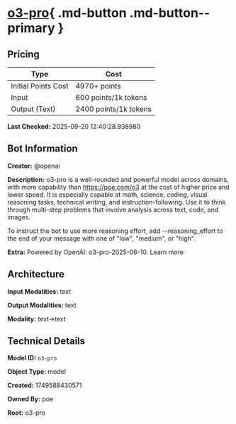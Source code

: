 # [o3-pro](https://poe.com/o3-pro){ .md-button .md-button--primary }

## Pricing

| Type | Cost |
|------|------|
| Initial Points Cost | 4970+ points |
| Input | 600 points/1k tokens |
| Output (Text) | 2400 points/1k tokens |

**Last Checked:** 2025-09-20 12:40:28.938980


## Bot Information

**Creator:** @openai

**Description:** o3-pro is a well-rounded and powerful model across domains, with more capability than https://poe.com/o3 at the cost of higher price and lower speed. It is especially capable at math, science, coding, visual reasoning tasks, technical writing, and instruction-following. Use it to think through multi-step problems that involve analysis across text, code, and images. 

To instruct the bot to use more reasoning effort, add --reasoning_effort to the end of your message with one of "low", "medium", or "high".

**Extra:** Powered by OpenAI: o3-pro-2025-06-10. Learn more


## Architecture

**Input Modalities:** text

**Output Modalities:** text

**Modality:** text->text


## Technical Details

**Model ID:** `o3-pro`

**Object Type:** model

**Created:** 1749588430571

**Owned By:** poe

**Root:** o3-pro
